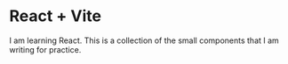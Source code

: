 # React + Vite

I am learning React. This is a collection of the small components that I am writing for practice.
